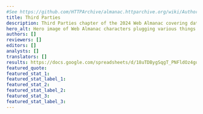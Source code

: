 ```yaml
---
#See https://github.com/HTTPArchive/almanac.httparchive.org/wiki/Authors'-Guide#metadata-to-add-at-the-top-of-your-chapters
title: Third Parties
description: Third Parties chapter of the 2024 Web Almanac covering data of what third parties are used on the web and a deep dive into preventing them causing negative performance impacts.
hero_alt: Hero image of Web Almanac characters plugging various things into a web page.
authors: []
reviewers: []
editors: []
analysts: []
translators: []
results: https://docs.google.com/spreadsheets/d/18uTDBygSqgT_PNFldOz4guLSuXyMzDthRGnAG5if4sU/
featured_quote:
featured_stat_1:
featured_stat_label_1:
featured_stat_2:
featured_stat_label_2:
featured_stat_3:
featured_stat_label_3:
---
```

